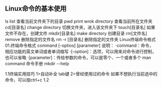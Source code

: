 ## Linux命令的基本使用  
ls          list                 查看当前文件夹下的目录
pwd         print wrok directory 查看当前所在文件夹
cd[目录名]   change directory     切换文件夹，进入该文件夹下
touch[目录名]                     如果文件不存在，创建文件
mkdir[目录名] make directory      创建目录
rm[文件名]   remove               删除指定的文件名
rm -r [目录名]                    删除指定的文件夹
Linux终端命令格式
01.终端命令格式
command [-optios] [parameter]
说明：
·command：命令，相应功能的英文单词或者单词缩写
·[-option]：选项，可以用来对命令进行控制，也可以省略
·[parameter]：传给参数的命令，可以是零个、一个或者多个
man command 命令手册
mkdir --help

1.1终端实用技巧
1>自动补全  tab键
2>曾经使用过的命令 如果不想执行当前选中的命令，可以按ctrl+c
1.2
